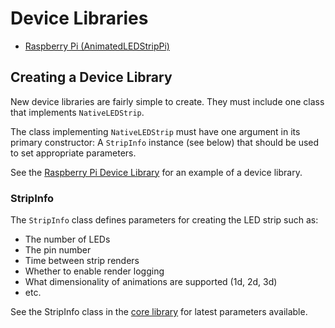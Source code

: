 # Device Libraries
- [Raspberry Pi (AnimatedLEDStripPi)](https://github.com/AnimatedLEDStrip/AnimatedLEDStripPi)

## Creating a Device Library
New device libraries are fairly simple to create.
They must include one class that implements `NativeLEDStrip`.

The class implementing `NativeLEDStrip` must have one argument in its primary constructor:
A `StripInfo` instance (see below) that should be used to set appropriate parameters.

See the [Raspberry Pi Device Library](https://github.com/AnimatedLEDStrip/device-pi) for an example of a device library.

### StripInfo
The `StripInfo` class defines parameters for creating the LED strip such as:
- The number of LEDs
- The pin number
- Time between strip renders
- Whether to enable render logging
- What dimensionality of animations are supported (1d, 2d, 3d)
- etc.

See the StripInfo class in the [core library](https://github.com/AnimatedLEDStrip/AnimatedLEDStrip/blob/master/src/commonMain/kotlin/animatedledstrip/leds/stripmanagement/StripInfo.kt) for latest parameters available.

